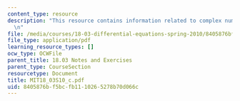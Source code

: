 ```yaml
---
content_type: resource
description: "This resource contains information related to complex numbers. \r\n\r\
  \n"
file: /media/courses/18-03-differential-equations-spring-2010/8405876bf5bcfb1110265278b70d066c_MIT18_03S10_c.pdf
file_type: application/pdf
learning_resource_types: []
ocw_type: OCWFile
parent_title: 18.03 Notes and Exercises
parent_type: CourseSection
resourcetype: Document
title: MIT18_03S10_c.pdf
uid: 8405876b-f5bc-fb11-1026-5278b70d066c
---
```

